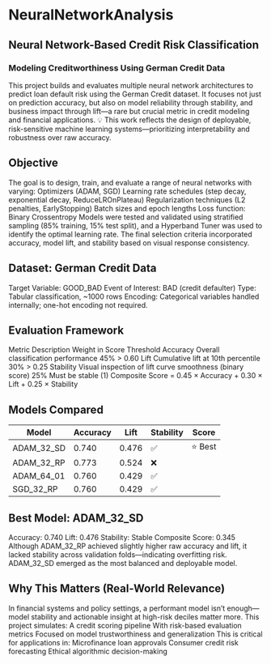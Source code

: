 # NeuralNetworkAnalysis

## Neural Network-Based Credit Risk Classification

### Modeling Creditworthiness Using German Credit Data
This project builds and evaluates multiple neural network architectures to predict loan default risk using the German Credit dataset. It focuses not just on prediction accuracy, but also on model reliability through stability, and business impact through lift—a rare but crucial metric in credit modeling and financial applications.
💡 This work reflects the design of deployable, risk-sensitive machine learning systems—prioritizing interpretability and robustness over raw accuracy.

## Objective
The goal is to design, train, and evaluate a range of neural networks with varying:
Optimizers (ADAM, SGD)
Learning rate schedules (step decay, exponential decay, ReduceLROnPlateau)
Regularization techniques (L2 penalties, EarlyStopping)
Batch sizes and epoch lengths
Loss function: Binary Crossentropy
Models were tested and validated using stratified sampling (85% training, 15% test split), and a Hyperband Tuner was used to identify the optimal learning rate. The final selection criteria incorporated accuracy, model lift, and stability based on visual response consistency.

## Dataset: German Credit Data
Target Variable: GOOD_BAD
Event of Interest: BAD (credit defaulter)
Type: Tabular classification, ~1000 rows
Encoding: Categorical variables handled internally; one-hot encoding not required.

## Evaluation Framework
Metric	Description	Weight in Score	Threshold
Accuracy	Overall classification performance	45%	> 0.60
Lift	Cumulative lift at 10th percentile	30%	> 0.25
Stability	Visual inspection of lift curve smoothness (binary score)	25%	Must be stable (1)
Composite Score = 0.45 × Accuracy + 0.30 × Lift + 0.25 × Stability

## Models Compared
| Model        | Accuracy | Lift   | Stability | Score |
|--------------|----------|--------|-----------|-------|
| ADAM_32_SD   | 0.740    | 0.476  | ✅         | ⭐️ Best |
| ADAM_32_RP   | 0.773    | 0.524  | ❌         |       |
| ADAM_64_01   | 0.760    | 0.429  | ✅         |       |
| SGD_32_RP    | 0.760    | 0.429  | ✅         |       |

## Best Model: ADAM_32_SD
Accuracy: 0.740
Lift: 0.476
Stability: Stable
Composite Score: 0.345
Although ADAM_32_RP achieved slightly higher raw accuracy and lift, it lacked stability across validation folds—indicating overfitting risk. ADAM_32_SD emerged as the most balanced and deployable model.

## Why This Matters (Real-World Relevance)
In financial systems and policy settings, a performant model isn’t enough—model stability and actionable insight at high-risk deciles matter more. This project simulates:
A credit scoring pipeline
With risk-based evaluation metrics
Focused on model trustworthiness and generalization
This is critical for applications in:
Microfinance loan approvals
Consumer credit risk forecasting
Ethical algorithmic decision-making

